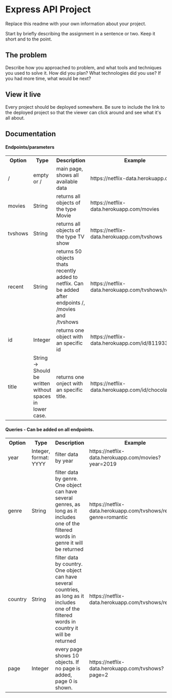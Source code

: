 # Express API Project

Replace this readme with your own information about your project.

Start by briefly describing the assignment in a sentence or two. Keep it short and to the point.

## The problem

Describe how you approached to problem, and what tools and techniques you used to solve it. How did you plan? What
technologies did you use? If you had more time, what would be next?

## View it live

Every project should be deployed somewhere. Be sure to include the link to the deployed project so that the viewer can
click around and see what it's all about.

## Documentation

#### Endpoints/parameters
<table style="width:100%">
    <tr>
        <th>Option</th>
        <th>Type</th>
        <th>Description</th>
        <th>Example</th>
    </tr>
    <tr>
        <td>/</td>
        <td>empty or /</td>
        <td>main page, shows all available data</td>
        <td>https://netflix-data.herokuapp.com/</td>
    </tr>
    <tr>
        <td>movies</td>
         <td>String</td>        
         <td>returns all objects of the type Movie</td>
        <td>https://netflix-data.herokuapp.com/movies</td>
    </tr>
    <tr>
        <td>tvshows</td>
        <td>String</td> 
        <td>returns all objects of the type TV show</td>
        <td>https://netflix-data.herokuapp.com/tvshows</td>
    </tr>
    <tr>
        <td>recent</td>
        <td>String</td> 
        <td>returns 50 objects thats recently added to netflix. Can be added after endpoints /, /movies and /tvshows</td>
        <td>https://netflix-data.herokuapp.com/tvshows/recent</td>
    </tr>
    <tr>
        <td>id</td>
        <td>Integer</td> 
        <td>returns one object with an specific id</td>
        <td>https://netflix-data.herokuapp.com/id/81193313</td>
    </tr>
    <tr>
        <td>title</td>
        <td>String -> Should be written without spaces in lower case.</td> 
        <td>returns one onject with an specific title. </td>
        <td>https://netflix-data.herokuapp.com/id/chocolate</td>
    </tr>
</table>

#### Queries - Can be added on all endpoints.
<table style="width:100%">
    <tr>
        <th>Option</th>
        <th>Type</th>
        <th>Description</th>
        <th>Example</th>
    </tr>
    <tr>
        <td>year</td>
        <td>Integer, format: YYYY</td>
        <td>filter data by year</td>
        <td>https://netflix-data.herokuapp.com/movies?year=2019</td>
    </tr>
    <tr>
        <td>genre</td>
        <td>String</td>
        <td>filter data by genre. One object can have several genres, as long as it includes one of the filtered words in genre it will be returned</td>
        <td>https://netflix-data.herokuapp.com/tvshows/recent?genre=romantic</td>
    </tr>
      <tr>
        <td>country</td>
        <td>String</td>
        <td>filter data by country. One object can have several countries, as long as it includes one of the filtered words in country it will be returned</td>
        <td>https://netflix-data.herokuapp.com/tvshows/recent</td>
    </tr>
    <tr>
        <td>page</td>
        <td>Integer</td>
        <td>every page shows 10 objects. If no page is added, page 0 is shown.</td>
        <td>https://netflix-data.herokuapp.com/tvshows?page=2</td>
    </tr>
</table>